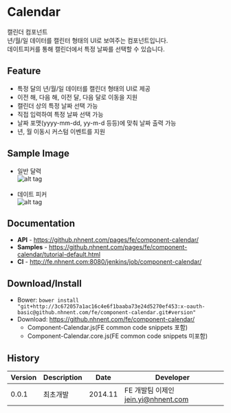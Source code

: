 Calendar
======================
캘린더 컴포넌트<br>
년/월/일 데이터를 캘린터 형태의 UI로 보여주는 컴포넌트입니다.<br>
데이트피커를 통해 캘린더에서 특정 날짜를 선택할 수 있습니다.

## Feature
* 특정 달의 년/월/일 데이터를 캘린더 형태의 UI로 제공
* 이전 해, 다음 해, 이전 달, 다음 달로 이동을 지원
* 캘린더 상의 특정 날짜 선택 가능
* 직접 입력하여 특정 날짜 선택 가능 
* 날짜 포맷(yyyy-mm-dd, yy-m-d 등등)에 맞춰 날짜 출력 가능
* 년, 월 이동시 커스텀 이벤트를 지원

## Sample Image
* 일반 달력<br>
![alt tag](https://github.nhnent.com/pages/fe/component-calendar/calendar.png)<br><br>
* 데이트 피커<br>
![alt tag](https://github.nhnent.com/pages/fe/component-calendar/picker.png)


## Documentation
* **API** - https://github.nhnent.com/pages/fe/component-calendar/
* **Samples** - https://github.nhnent.com/pages/fe/component-calendar/tutorial-default.html
* **CI** - http://fe.nhnent.com:8080/jenkins/job/component-calendar/

## Download/Install
* Bower: `bower install "git+http://3c672057a1ac16c4e6f1baaba73e24d5270ef453:x-oauth-basic@github.nhnent.com/fe/component-calendar.git#version"`
* Download: https://github.nhnent.com/fe/component-calendar/
  * Component-Calendar.js(FE common code snippets 포함)
  * Component-Calendar.core.js(FE common code snippets 미포함)

## History
| Version | Description | Date | Developer |
| ---- | ---- | ---- | ---- |
| 0.0.1 | 최초개발 | 2014.11 | FE 개발팀 이제인 <jein.yi@nhnent.com> |




